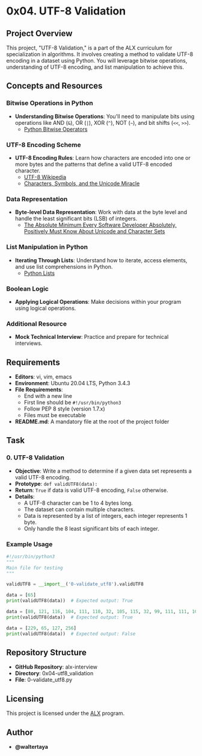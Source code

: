 # 0x04. UTF-8 Validation

## Project Overview

This project, "UTF-8 Validation," is a part of the ALX curriculum for specialization in algorithms. It involves creating a method to validate UTF-8 encoding in a dataset using Python. You will leverage bitwise operations, understanding of UTF-8 encoding, and list manipulation to achieve this.

## Concepts and Resources

### Bitwise Operations in Python
- **Understanding Bitwise Operations**: You'll need to manipulate bits using operations like AND (`&`), OR (`|`), XOR (`^`), NOT (`~`), and bit shifts (`<<`, `>>`).
  - [Python Bitwise Operators](https://docs.python.org/3/library/stdtypes.html#bitwise-operations-on-integer-types)

### UTF-8 Encoding Scheme
- **UTF-8 Encoding Rules**: Learn how characters are encoded into one or more bytes and the patterns that define a valid UTF-8 encoded character.
  - [UTF-8 Wikipedia](https://en.wikipedia.org/wiki/UTF-8)
  - [Characters, Symbols, and the Unicode Miracle](https://www.joelonsoftware.com/2003/10/08/)

### Data Representation
- **Byte-level Data Representation**: Work with data at the byte level and handle the least significant bits (LSB) of integers.
  - [The Absolute Minimum Every Software Developer Absolutely, Positively Must Know About Unicode and Character Sets](https://www.joelonsoftware.com/articles/Unicode.html)

### List Manipulation in Python
- **Iterating Through Lists**: Understand how to iterate, access elements, and use list comprehensions in Python.
  - [Python Lists](https://docs.python.org/3/tutorial/datastructures.html)

### Boolean Logic
- **Applying Logical Operations**: Make decisions within your program using logical operations.

### Additional Resource
- **Mock Technical Interview**: Practice and prepare for technical interviews.

## Requirements

- **Editors**: vi, vim, emacs
- **Environment**: Ubuntu 20.04 LTS, Python 3.4.3
- **File Requirements**:
  - End with a new line
  - First line should be `#!/usr/bin/python3`
  - Follow PEP 8 style (version 1.7.x)
  - Files must be executable
- **README.md**: A mandatory file at the root of the project folder

## Task

### 0. UTF-8 Validation
- **Objective**: Write a method to determine if a given data set represents a valid UTF-8 encoding.
- **Prototype**: `def validUTF8(data):`
- **Return**: `True` if data is valid UTF-8 encoding, `False` otherwise.
- **Details**:
  - A UTF-8 character can be 1 to 4 bytes long.
  - The dataset can contain multiple characters.
  - Data is represented by a list of integers, each integer represents 1 byte.
  - Only handle the 8 least significant bits of each integer.

### Example Usage
```python
#!/usr/bin/python3
"""
Main file for testing
"""

validUTF8 = __import__('0-validate_utf8').validUTF8

data = [65]
print(validUTF8(data))  # Expected output: True

data = [80, 121, 116, 104, 111, 110, 32, 105, 115, 32, 99, 111, 111, 108, 33]
print(validUTF8(data))  # Expected output: True

data = [229, 65, 127, 256]
print(validUTF8(data))  # Expected output: False
```

## Repository Structure

- **GitHub Repository**: alx-interview
- **Directory**: 0x04-utf8_validation
- **File**: 0-validate_utf8.py

## Licensing
This project is licensed under the [ALX](https://www.alxafrica.com/) program.

## Author

- **@waltertaya**
